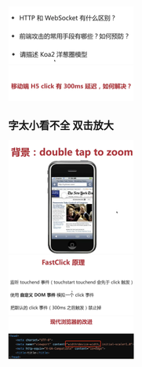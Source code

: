<img src="../image/image-20220714094418919.png" alt="image-20220714094418919" style="zoom:25%;" />

<img src="../image/image-20220714094455618.png" alt="image-20220714094455618" style="zoom:25%;" />

## 	字太小看不全 双击放大

<img src="../image/image-20220714095147825.png" alt="image-20220714095147825" style="zoom:25%;" />

<img src="../image/image-20220714095819414.png" alt="image-20220714095819414" style="zoom:25%;" />

<img src="../image/image-20220714100007482.png" alt="image-20220714100007482" style="zoom:25%;" />